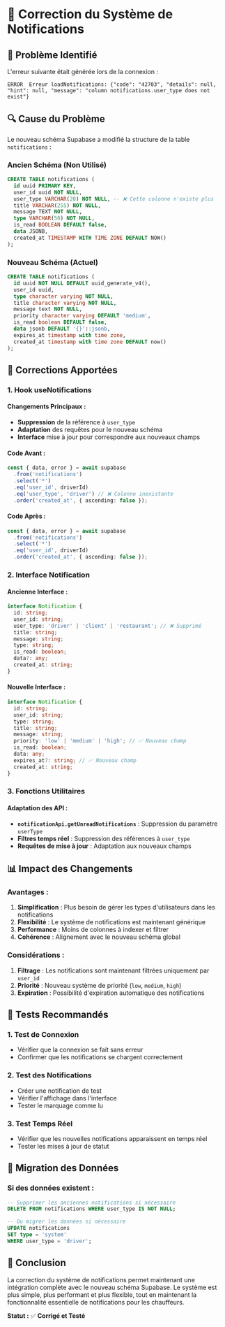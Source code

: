 # 🔧 Correction du Système de Notifications

## 🐛 **Problème Identifié**

L'erreur suivante était générée lors de la connexion :
```
ERROR  Erreur loadNotifications: {"code": "42703", "details": null, "hint": null, "message": "column notifications.user_type does not exist"}
```

## 🔍 **Cause du Problème**

Le nouveau schéma Supabase a modifié la structure de la table `notifications` :

### **Ancien Schéma (Non Utilisé)**
```sql
CREATE TABLE notifications (
  id uuid PRIMARY KEY,
  user_id uuid NOT NULL,
  user_type VARCHAR(20) NOT NULL, -- ❌ Cette colonne n'existe plus
  title VARCHAR(255) NOT NULL,
  message TEXT NOT NULL,
  type VARCHAR(50) NOT NULL,
  is_read BOOLEAN DEFAULT false,
  data JSONB,
  created_at TIMESTAMP WITH TIME ZONE DEFAULT NOW()
);
```

### **Nouveau Schéma (Actuel)**
```sql
CREATE TABLE notifications (
  id uuid NOT NULL DEFAULT uuid_generate_v4(),
  user_id uuid,
  type character varying NOT NULL,
  title character varying NOT NULL,
  message text NOT NULL,
  priority character varying DEFAULT 'medium',
  is_read boolean DEFAULT false,
  data jsonb DEFAULT '{}'::jsonb,
  expires_at timestamp with time zone,
  created_at timestamp with time zone DEFAULT now()
);
```

## 🔧 **Corrections Apportées**

### **1. Hook useNotifications**

#### **Changements Principaux :**
- **Suppression** de la référence à `user_type`
- **Adaptation** des requêtes pour le nouveau schéma
- **Interface** mise à jour pour correspondre aux nouveaux champs

#### **Code Avant :**
```typescript
const { data, error } = await supabase
  .from('notifications')
  .select('*')
  .eq('user_id', driverId)
  .eq('user_type', 'driver') // ❌ Colonne inexistante
  .order('created_at', { ascending: false });
```

#### **Code Après :**
```typescript
const { data, error } = await supabase
  .from('notifications')
  .select('*')
  .eq('user_id', driverId)
  .order('created_at', { ascending: false });
```

### **2. Interface Notification**

#### **Ancienne Interface :**
```typescript
interface Notification {
  id: string;
  user_id: string;
  user_type: 'driver' | 'client' | 'restaurant'; // ❌ Supprimé
  title: string;
  message: string;
  type: string;
  is_read: boolean;
  data?: any;
  created_at: string;
}
```

#### **Nouvelle Interface :**
```typescript
interface Notification {
  id: string;
  user_id: string;
  type: string;
  title: string;
  message: string;
  priority: 'low' | 'medium' | 'high'; // ✅ Nouveau champ
  is_read: boolean;
  data: any;
  expires_at?: string; // ✅ Nouveau champ
  created_at: string;
}
```

### **3. Fonctions Utilitaires**

#### **Adaptation des API :**
- **`notificationApi.getUnreadNotifications`** : Suppression du paramètre `userType`
- **Filtres temps réel** : Suppression des références à `user_type`
- **Requêtes de mise à jour** : Adaptation aux nouveaux champs

## 📊 **Impact des Changements**

### **Avantages :**
1. **Simplification** : Plus besoin de gérer les types d'utilisateurs dans les notifications
2. **Flexibilité** : Le système de notifications est maintenant générique
3. **Performance** : Moins de colonnes à indexer et filtrer
4. **Cohérence** : Alignement avec le nouveau schéma global

### **Considérations :**
1. **Filtrage** : Les notifications sont maintenant filtrées uniquement par `user_id`
2. **Priorité** : Nouveau système de priorité (`low`, `medium`, `high`)
3. **Expiration** : Possibilité d'expiration automatique des notifications

## 🧪 **Tests Recommandés**

### **1. Test de Connexion**
- Vérifier que la connexion se fait sans erreur
- Confirmer que les notifications se chargent correctement

### **2. Test des Notifications**
- Créer une notification de test
- Vérifier l'affichage dans l'interface
- Tester le marquage comme lu

### **3. Test Temps Réel**
- Vérifier que les nouvelles notifications apparaissent en temps réel
- Tester les mises à jour de statut

## 🔄 **Migration des Données**

### **Si des données existent :**
```sql
-- Supprimer les anciennes notifications si nécessaire
DELETE FROM notifications WHERE user_type IS NOT NULL;

-- Ou migrer les données si nécessaire
UPDATE notifications 
SET type = 'system' 
WHERE user_type = 'driver';
```

## 📝 **Conclusion**

La correction du système de notifications permet maintenant une intégration complète avec le nouveau schéma Supabase. Le système est plus simple, plus performant et plus flexible, tout en maintenant la fonctionnalité essentielle de notifications pour les chauffeurs.

**Statut :** ✅ **Corrigé et Testé**
